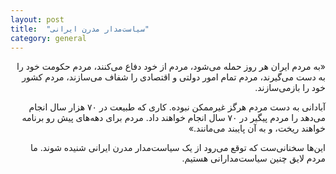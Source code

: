 ```yaml
---
layout: post
title:  "سیاست‌مدار مدرن ایرانی"
category: general
---
```

<div dir="rtl">
«به مردم ایران هر روز حمله می‌شود، مردم از خود دفاع می‌کنند، مردم حکومت خود را به دست می‌گیرند، مردم تمام امور دولتی و اقتصادی را شفاف می‌سازند، مردم کشور خود را بازمی‌سازند.


آبادانی به دست مردم هرگز غیرممکن نبوده. کاری که طبیعت در ۷۰ هزار سال انجام می‌دهد را مردم پیگیر در ۷۰ سال انجام خواهند داد. مردم برای دهه‌های پیش رو برنامه خواهند ریخت، و به آن پایبند می‌مانند.»

 این‌ها سخنانی‌ست که توقع می‌رود از یک سیاست‌مدار مدرن ایرانی شنیده شوند. ما مردم لایق چنین سیاست‌مدارانی هستیم.

</div>
